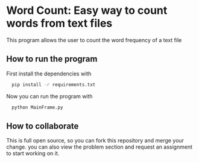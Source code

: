 # Word Count: Easy way to count words from text files
This program allows the user to count the word frequency of a text file

## How to run the program

First install the dependencies with
```bash
  pip install -r requirements.txt
```
Now you can run the program with
```bash
  python MainFrame.py
```

## How to collaborate

This is full open source, so you can fork this repository and merge your change. you can also view the problem section and request an assignment to start working on it.



